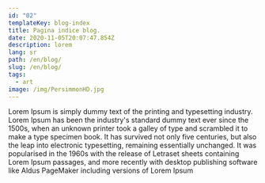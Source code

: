```yaml
---
id: "02"
templateKey: blog-index
title: Pagina indice blog.
date: 2020-11-05T20:07:47.854Z
description: lorem
lang: sr
path: /en/blog/
slug: /en/blog/
tags:
  - art
image: /img/PersimmonHD.jpg
---
```

Lorem Ipsum is simply dummy text of the printing and typesetting industry. Lorem Ipsum has been the industry's standard dummy text ever since the 1500s, when an unknown printer took a galley of type and scrambled it to make a type specimen book. It has survived not only five centuries, but also the leap into electronic typesetting, remaining essentially unchanged. It was popularised in the 1960s with the release of Letraset sheets containing Lorem Ipsum passages, and more recently with desktop publishing software like Aldus PageMaker including versions of Lorem Ipsum